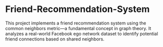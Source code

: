 # Friend-Recommendation-System
This project implements a friend recommendation system using the common neighbors metric—a fundamental concept in graph theory. It analyzes a real-world Facebook ego network dataset to identify potential friend connections based on shared neighbors.
